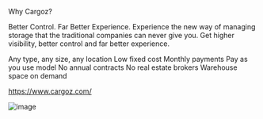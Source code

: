 Why Cargoz?

Better Control. Far Better Experience.
Experience the new way of managing storage that the traditional companies can never give you. Get higher visibility, better control and far better experience.

Any type, any size, any location
Low fixed cost
Monthly payments
Pay as you use model
No annual contracts
No real estate brokers
Warehouse space on demand

https://www.cargoz.com/

![image](https://github.com/user-attachments/assets/389cd84d-4959-4189-a0d8-6bd6be97c4fc)

